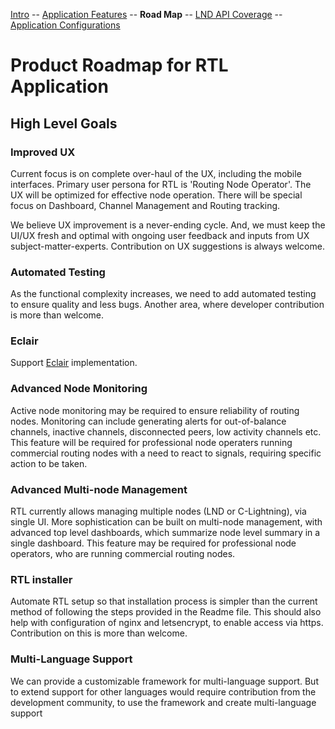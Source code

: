 [Intro](../README.md) -- [Application Features](Application_features.md) -- **Road Map** -- [LND API Coverage](LNDAPICoverage.md) -- [Application Configurations](Application_configurations)

# Product Roadmap for RTL Application

## High Level Goals

### Improved UX
Current focus is on complete over-haul of the UX, including the mobile interfaces. Primary user persona for RTL is 'Routing Node Operator'. The UX will be optimized for effective node operation. There will be special focus on Dashboard, Channel Management and Routing tracking.

We believe UX improvement is a never-ending cycle. And, we must keep the UI/UX fresh and optimal with ongoing user feedback and inputs from UX subject-matter-experts. Contribution on UX suggestions is always welcome. 

### Automated Testing
As the functional complexity increases, we need to add automated testing to ensure quality and less bugs. Another area, where developer contribution is more than welcome.

### Eclair
Support [Eclair](https://github.com/ACINQ/eclair) implementation.

### Advanced Node Monitoring
Active node monitoring may be required to ensure reliability of routing nodes. Monitoring can include generating alerts for out-of-balance channels, inactive channels, disconnected peers, low activity channels etc. This feature will be required for professional node operaters running commercial routing nodes with a need to react to signals, requiring specific action to be taken.

### Advanced Multi-node Management
RTL currently allows managing multiple nodes (LND or C-Lightning), via single UI. More sophistication can be built on multi-node management, with advanced top level dashboards, which summarize node level summary in a single dashboard. This feature may be required for professional node operators, who are running commercial routing nodes.

### RTL installer
Automate RTL setup so that installation process is simpler than the current method of following the steps provided in the Readme file. This should also help with configuration of nginx and letsencrypt, to enable access via https. Contribution on this is more than welcome.

### Multi-Language Support
We can provide a customizable framework for multi-language support. But to extend support for other languages would require contribution from the development community, to use the framework and create multi-language support

